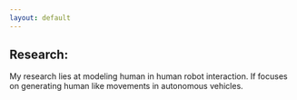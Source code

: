 ```yaml
---
layout: default
---
```

## Research:
My research lies at modeling human in human robot interaction. If focuses on generating human like movements in autonomous vehicles.

